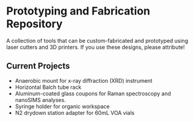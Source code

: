 # Prototyping and Fabrication Repository
A collection of tools that can be custom-fabricated and prototyped using laser cutters and 3D printers. If you use these designs, please attribute!

## Current Projects
- Anaerobic mount for x-ray diffraction (XRD) instrument
- Horizontal Balch tube rack
- Aluminum-coated glass coupons for Raman spectroscopy and nanoSIMS analyses.
- Syringe holder for organic workspace
- N2 drydown station adapter for 60mL VOA vials

